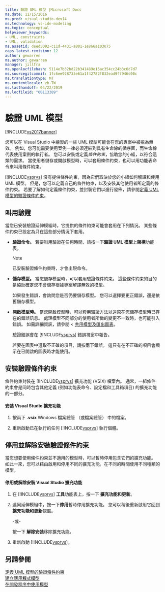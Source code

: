 ```yaml
---
title: 驗證 UML 模型 |Microsoft Docs
ms.date: 11/15/2016
ms.prod: visual-studio-dev14
ms.technology: vs-ide-modeling
ms.topic: conceptual
helpviewer_keywords:
- UML, constraints
- UML, validation
ms.assetid: deed5092-c11d-4431-a801-1e866a103075
caps.latest.revision: 12
author: gewarren
ms.author: gewarren
manager: jillfra
ms.openlocfilehash: 5114e7b32bd22b341489e15ac354cc24b3c6d7d7
ms.sourcegitcommit: 1fc6ee928733e61a1f42782f832ead9f7946d00c
ms.translationtype: MT
ms.contentlocale: zh-TW
ms.lasthandoff: 04/22/2019
ms.locfileid: "60113309"
---
```

# <a name="validate-your-uml-model"></a>驗證 UML 模型
[!INCLUDE[vs2017banner](../includes/vs2017banner.md)]

您可以在 Visual Studio 中繪製的一些 UML 模型可能會在您的專案中被視為無效。 例如，您可能需要使用案例一律必須連結到具有生命線的循序圖，而生命線代表使用案例的執行者。 您可以安裝或定義*條件約束*，協助您的小組，以符合這類的需求。 當使用者儲存或開啟模型時，可以套用條件約束，也可以用功能表命令來叫用條件約束。  
  
 [!INCLUDE[vsprvs](../includes/vsprvs-md.md)] 沒有提供條件約束，因為它們取決於您的小組如何解譯和使用 UML 模型。 但是，您可以定義自己的條件約束，以及安裝其他使用者所定義的條件約束。 若要了解如何定義條件約束，並封裝它們以進行發佈，請參閱[定義 UML 模型的驗證條件約束](../modeling/define-validation-constraints-for-uml-models.md)。  
  
## <a name="invoking-validation"></a>叫用驗證  
 當您已安裝驗證延伸模組時，它提供的條件約束可能會套用在下列情況。 某些條件約束已設定為只在這些部分情況下套用。  
  
- **驗證命令。** 若要叫用驗證在任何時間，請按一下**驗證 UML 模型**上**架構**功能表。  
  
  > [!NOTE]
  >  已安裝驗證條件約束時，才會出現命令。  
  
- **儲存模型。** 當您儲存模型時，可以套用驗證條件約束。 這些條件約束的目的是協助確定您不會儲存根據專案解譯無效的模型。  
  
   如果發生錯誤，會詢問您是否仍要儲存模型。 您可以選擇要更正錯誤，還是依舊儲存模型。  
  
- **開啟模型時。** 當您開啟模型時，可以套用驗證方法以還原在您儲存模型時已存在的錯誤訊息。 處理模型不同部分的使用者所做的變更不一致時，也可能引入錯誤。 如需詳細資訊，請參閱 <<c0> [ 共用模型及匯出圖表](../modeling/share-models-and-exporting-diagrams.md)。  
  
  驗證錯誤會在 [!INCLUDE[vsprvs](../includes/vsprvs-md.md)] 錯誤視窗中報告。  
  
  若要在圖表中選取不正確的項目，請按兩下錯誤。 這只有在不正確的項目會顯示在已開啟的圖表時才能使用。  
  
## <a name="installing-validation-constraints"></a>安裝驗證條件約束  
 條件約束封裝在 [!INCLUDE[vsprvs](../includes/vsprvs-md.md)] 擴充功能 (VSIX) 檔案內。 通常，一組條件約束會是同時包含其他定義 (例如功能表命令、設定檔和工具箱項目) 的擴充功能的一部分。  
  
#### <a name="to-install-a-visual-studio-extension"></a>安裝 Visual Studio 擴充功能  
  
1. 按兩下 **.vsix** Windows 檔案總管 （或檔案總管） 中的檔案。  
  
2. 重新啟動已在執行的任何 [!INCLUDE[vsprvs](../includes/vsprvs-md.md)] 執行個體。  
  
## <a name="disabling-and-uninstalling-validation-constraints"></a>停用並解除安裝驗證條件約束  
 當您想要使用條件約束並不適用的模型時，可以暫時停用包含它們的擴充功能。 如此一來，您可以藉由啟用和停用不同的擴充功能，在不同的時間使用不同種類的模型。  
  
#### <a name="to-disable-or-uninstall-a-visual-studio-extension"></a>停用或解除安裝 Visual Studio 擴充功能  
  
1. 在  [!INCLUDE[vsprvs](../includes/vsprvs-md.md)] **工具**功能表上，按一下 **擴充功能和更新**。  
  
2. 連同延伸模組中，按一下**停用**暫時停用擴充功能。 您可以稍後重新啟用它回到**擴充功能和更新**視窗。  
  
     \-或-  
  
     按一下 **解除安裝**移除擴充功能。  
  
3. 重新啟動 [!INCLUDE[vsprvs](../includes/vsprvs-md.md)]。  
  
## <a name="see-also"></a>另請參閱  
 [定義 UML 模型的驗證條件約束](../modeling/define-validation-constraints-for-uml-models.md)   
 [建立應用程式模型](../modeling/create-models-for-your-app.md)   
 [在開發程序中使用模型](../modeling/use-models-in-your-development-process.md)
